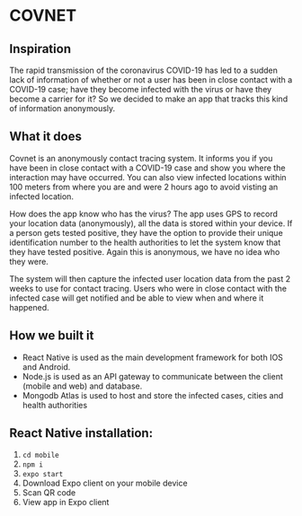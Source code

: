 # COVNET

## Inspiration
The rapid transmission of the coronavirus COVID-19 has led to a sudden lack of information of whether or not a user has been in close contact with a COVID-19 case; have they become infected with the virus or have they become a carrier for it? So we decided to make an app that tracks this kind of information anonymously.

## What it does
Covnet is an anonymously contact tracing system. It informs you if you have been in close contact with a COVID-19 case and show you where the interaction may have occurred. You can also view infected locations within 100 meters from where you are and were 2 hours ago to avoid visting an infected location.

How does the app know who has the virus? The app uses GPS to record your location data (anonymously), all the data is stored within your device. If a person gets tested positive, they have the option to provide their unique identification number to the health authorities to let the system know that they have tested positive. Again this is anonymous, we have no idea who they were.

The system will then capture the infected user location data from the past 2 weeks to use for contact tracing. Users who were in close contact with the infected case will get notified and be able to view when and where it happened.

## How we built it
- React Native is used as the main development framework for both IOS and Android.
- Node.js is used as an API gateway to communicate between the client (mobile and web) and database.
- Mongodb Atlas is used to host and store the infected cases, cities and health authorities

## React Native installation:

1. ```cd mobile```
2. ```npm i```
3. ```expo start```
4. Download Expo client on your mobile device
5. Scan QR code
6. View app in Expo client
